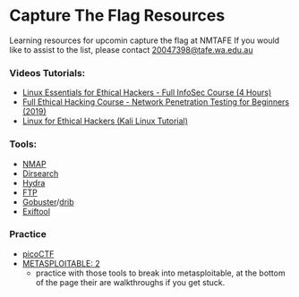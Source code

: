 # Capture The Flag Resources

Learning resources for upcomin capture the flag at NMTAFE 
If you would like to assist to the list, please contact [20047398@tafe.wa.edu.au](mailto:20047398@tafe.wa.edu.au)

### Videos Tutorials:  

- [Linux Essentials for Ethical Hackers - Full InfoSec Course (4 Hours)](https://www.youtube.com/watch?v=1hvVcEhcbLM&ab_channel=freeCodeCamp.org)
- [Full Ethical Hacking Course - Network Penetration Testing for Beginners (2019)](https://www.youtube.com/watch?v=3Kq1MIfTWCE&ab_channel=freeCodeCamp.org)
- [Linux for Ethical Hackers (Kali Linux Tutorial)](https://www.youtube.com/watch?v=lZAoFs75_cs&ab_channel=freeCodeCamp.org) 

### Tools:  

- [NMAP](https://nmap.org/)
- [Dirsearch](https://github.com/maurosoria/dirsearch)
- [Hydra](https://www.kali.org/tools/hydra/)
- [FTP](https://www.howtoforge.com/tutorial/how-to-use-ftp-on-the-linux-shell/) 
- [Gobuster](https://www.kali.org/tools/gobuster/)/[drib](https://www.kali.org/tools/dirb/) 
- [Exiftool](https://exiftool.org/dummies.html)  


### Practice 

- [picoCTF](https://picoctf.org/)
- [METASPLOITABLE: 2](https://www.vulnhub.com/entry/metasploitable-2,29/)
    - practice with those tools to break into metasploitable, at the bottom of the page their are walkthroughs if you get stuck. 
